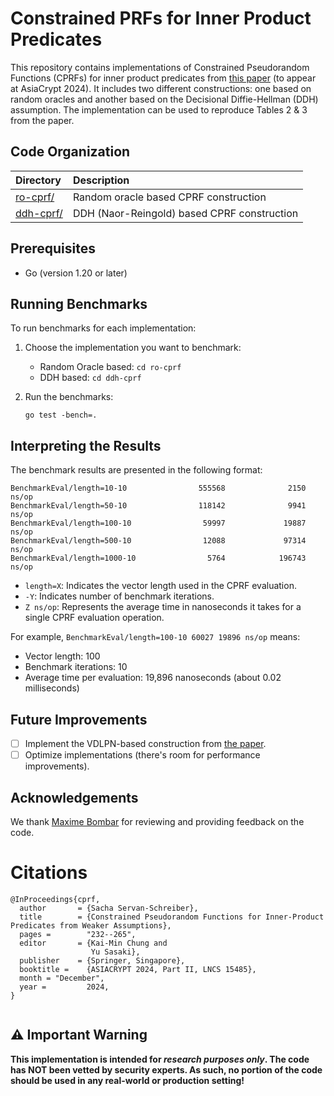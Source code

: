 # Constrained PRFs for Inner Product Predicates

This repository contains implementations of Constrained Pseudorandom Functions (CPRFs) for inner product predicates from [this paper](https://eprint.iacr.org/2024/58) (to appear at AsiaCrypt 2024).
It includes two different constructions: one based on random oracles and another based on the Decisional Diffie-Hellman (DDH) assumption. The implementation can be used to reproduce Tables 2 & 3 from the paper. 

## Code Organization

| Directory | Description |
| :--- | :--- |
| [ro-cprf/](ro-cprf/) | Random oracle based CPRF construction |
| [ddh-cprf/](ddh-cprf/) | DDH (Naor-Reingold) based CPRF construction |

## Prerequisites

- Go (version 1.20 or later)

## Running Benchmarks

To run benchmarks for each implementation:

1. Choose the implementation you want to benchmark:
   - Random Oracle based: `cd ro-cprf`
   - DDH based: `cd ddh-cprf`

2. Run the benchmarks:
   ```
   go test -bench=.
   ```

## Interpreting the Results

The benchmark results are presented in the following format:
```
BenchmarkEval/length=10-10                555568              2150 ns/op
BenchmarkEval/length=50-10                118142              9941 ns/op
BenchmarkEval/length=100-10                59997             19887 ns/op
BenchmarkEval/length=500-10                12088             97314 ns/op
BenchmarkEval/length=1000-10                5764            196743 ns/op
```

- `length=X`: Indicates the vector length used in the CPRF evaluation.
- `-Y`: Indicates number of benchmark iterations.
- `Z ns/op`: Represents the average time in nanoseconds it takes for a single CPRF evaluation operation.

For example, `BenchmarkEval/length=100-10 60027 19896 ns/op` means:
- Vector length: 100
- Benchmark iterations: 10
- Average time per evaluation: 19,896 nanoseconds (about 0.02 milliseconds)

## Future Improvements

- [ ] Implement the VDLPN-based construction from [the paper](https://eprint.iacr.org/2024/58).
- [ ] Optimize implementations (there's room for performance improvements).

## Acknowledgements
We thank [Maxime Bombar](https://github.com/mbombar) for reviewing and providing feedback on the code.

# Citations
```
@InProceedings{cprf,
  author       = {Sacha Servan-Schreiber},
  title        = {Constrained Pseudorandom Functions for Inner-Product Predicates from Weaker Assumptions},
  pages =        "232--265",
  editor       = {Kai-Min Chung and
                  Yu Sasaki},
  publisher    = {Springer, Singapore},
  booktitle =    {ASIACRYPT 2024, Part II, LNCS 15485},
  month = "December",
  year =         2024,
}


```

## ⚠️ Important Warning

**This implementation is intended for _research purposes only_. The code has NOT been vetted by security experts. As such, no portion of the code should be used in any real-world or production setting!**
